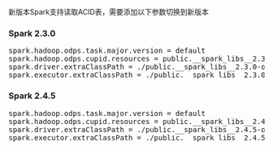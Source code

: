 新版本Spark支持读取ACID表，需要添加以下参数切换到新版本

### Spark 2.3.0
<pre>
spark.hadoop.odps.task.major.version = default
spark.hadoop.odps.cupid.resources = public.__spark_libs__2.3.0-odps0.34.0.zip
spark.driver.extraClassPath = ./public.__spark_libs__2.3.0-odps0.34.0.zip/* 
spark.executor.extraClassPath = ./public.__spark_libs__2.3.0-odps0.34.0.zip/*
</pre>

### Spark 2.4.5
<pre>
spark.hadoop.odps.task.major.version = default
spark.hadoop.odps.cupid.resources = public.__spark_libs__2.4.5-odps0.34.0.zip
spark.driver.extraClassPath = ./public.__spark_libs__2.4.5-odps0.34.0.zip/* 
spark.executor.extraClassPath = ./public.__spark_libs__2.4.5-odps0.34.0.zip/*
</pre>